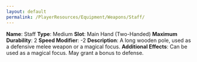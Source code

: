 ```yaml
---
layout: default
permalink: /PlayerResources/Equipment/Weapons/Staff/
---
```

**Name**: Staff
**Type**: Medium
**Slot**: Main Hand (Two-Handed)
**Maximum Durability**: 2
**Speed Modifier**: -2
**Description**: A long wooden pole, used as a defensive melee weapon or a magical focus.
**Additional Effects**: Can be used as a magical focus. May grant a bonus to defense.